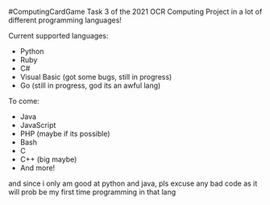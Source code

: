 #ComputingCardGame
Task 3 of the 2021 OCR Computing Project in a lot of different programming languages!

Current supported languages:
- Python
- Ruby
- C#
- Visual Basic (got some bugs, still in progress)
- Go (still in progress, god its an awful lang)

To come:
- Java
- JavaScript
- PHP (maybe if its possible)
- Bash
- C
- C++ (big maybe)
- And more!

and since i only am good at python and java, pls excuse any bad code as it will prob be my first time programming in that lang
